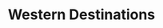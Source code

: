 ---
layout: project_print

title: Western Destinations
videourl: https://player.vimeo.com/video/774905372
description: A sophisticated and delightful travel magazine centered on places in the American West.
course: Digital Publishing
semester: Fall 2022
focus: Magazine design

overview: |
    <p class="lead">This semester-long project focused on producing a magazine. Western Destinations contains multiple spreads, pull-outs, front and back covers, a table of contents, and ads.</p> <p class="lead">Key elements of this project are the attention to text layout, photo choice, cartography, and user-centered design. The final magazine was produced in InDesign. Maps were produced in ArcGIS Pro. </p>

images:
    - ../assets/images/portfolio/western_destinations/001.jpg
    - ../assets/images/portfolio/western_destinations/002.jpg    
    - ../assets/images/portfolio/western_destinations/003.jpg
    - ../assets/images/portfolio/western_destinations/004.jpg
    - ../assets/images/portfolio/western_destinations/005.jpg
    - ../assets/images/portfolio/western_destinations/006.jpg
    - ../assets/images/portfolio/western_destinations/007.jpg
    - ../assets/images/portfolio/western_destinations/008.jpg
    - ../assets/images/portfolio/western_destinations/009.jpg
    - ../assets/images/portfolio/western_destinations/010.jpg
    - ../assets/images/portfolio/western_destinations/011.jpg
    - ../assets/images/portfolio/western_destinations/012.jpg
    - ../assets/images/portfolio/western_destinations/013.jpg
    - ../assets/images/portfolio/western_destinations/014.jpg
    - ../assets/images/portfolio/western_destinations/015.jpg
    - ../assets/images/portfolio/western_destinations/016.jpg

challenge: |
    <p>My goal was to produce a magazine that I would like to read. I grew up looking at National Geographic, so I knew that maps had to feature prominently.
        My magazine needed to be sophisticated and delightful. By sophisticated, it needed to cater to an educated audience who could appreciate detailed travel information.
        By delightful, each page of the magazine needed to be pleasing at multiple scales. It needed to be attractive at a glance. As readers continued to look at each page, they
        needed to be pleased with more and more details that unfolded with increased exposure.</p>

solution: |
    <p>I paid special attention to consistency of typefaces and symbols throughout the magazine. User-friendly "Maki" symbols orient readers to essential information.
        The table of contents sorts stories heirarchically by ecoregion or megalopolis. The back cover shows all featured destinations in relation to major cities
        and travel routes. </p>

---